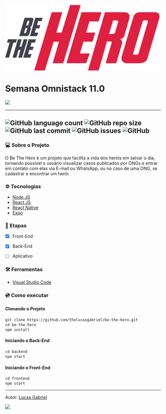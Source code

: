 <img src="frontend/src/assets/logo.svg" >

# Semana Omnistack 11.0

<img src="frontend/src/assets/prev.png">

---
![GitHub language count](https://img.shields.io/github/languages/count/thelucasgabriel/be-the-hero) 
![GitHub repo size](https://img.shields.io/github/repo-size/thelucasgabriel/be-the-hero)
![GitHub last commit](https://img.shields.io/github/last-commit/thelucasgabriel/be-the-hero)
![GitHub issues](https://img.shields.io/github/issues-raw/thelucasgabriel/be-the-hero)
![GitHub](https://img.shields.io/github/license/thelucasgabriel/be-the-hero)
---

### :computer: Sobre o Projeto 
O Be The Hero é um projeto que facilita a vida dos heróis em salvar o dia, tornando possível o usuário visualizar casos publicados por ONGs e entrar em contato com elas via E-mail ou WhatsApp, ou no caso de uma ONG, se cadastrar e encontrar um herói.

### :gear: Tecnologias 

* [Node JS](https://nodejs.org/)
* [React JS](https://reactjs.org/)
* [React Native](https://reactnative.dev/)
* [Expo](https://expo.io/)

### :pencil: Etapas

- [x] Front-End
- [x] Back-End
- [ ] Aplicativo


### :hammer_and_wrench: Ferramentas

* [Visual Studio Code](https://code.visualstudio.com/)

### 	:cd: Como executar

#### Clonando o Projeto

```
git clone https://github.com/thelucasgabriel/be-the-hero.git
cd be-the-hero
npm install
```
#### Iniciando o Back-End
```
cd backend
npm start
```

#### Iniciando o Front-End
```
cd frontend
npm start
```

***


Autor: [Lucas Gabriel](https://github.com/thelucasgabriel/)

[<img src="http://img.shields.io/badge/GitHub-thelucasgabriel-lightgrey?logo=github">](https://github.com/thelucasgabriel/)
